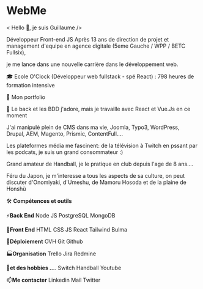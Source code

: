 # WebMe

< Hello 👋, je suis Guillaume />

Développeur Front-end JS
Après 13 ans de direction de projet et management d'equipe en agence digitale (5eme Gauche / WPP / BETC Fullsix), 

je me lance dans une nouvelle carrière dans le développement web.

🎓 Ecole O'Clock (Développeur web fullstack - spé React) : 798 heures de formation intensive

📰 Mon portfolio

🔬 Le back et les BDD j'adore, mais je travaille avec React et Vue.Js en ce moment

J'ai manipulé plein de CMS dans ma vie, Joomla, Typo3, WordPress, Drupal, AEM, Magento, Prismic, ContentFull....

Les plateformes média me fascinent: de la télévision à Twitch en pssant par les podcats, je suis un grand consommateur :) 

Grand amateur de Handball, je le pratique en club depuis l'age de 8 ans....

Féru du Japon, je m'interesse a tous les aspects de sa culture, on peut discuter d'Onomiyaki, d'Umeshu, de Mamoru Hosoda et de la plaine de Honshù

🛠 **Compétences et outils**

⚡**Back End**
Node JS PostgreSQL MongoDB

💬**Front End**
HTML CSS JS React Tailwind Bulma 

🔭**Déploiement**
OVH Git Github

🏭**Organisation**
Trello Jira Redmine 

👯**et des hobbies ...**.
Switch Handball Youtube

 📫**Me contacter**
Linkedin 
Mail
Twitter
